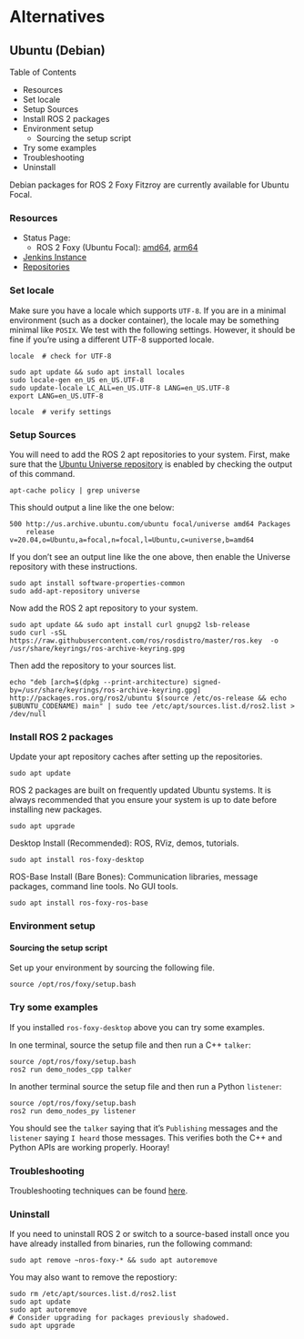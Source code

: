 # Alternatives

## Ubuntu (Debian)

Table of Contents

* Resources
* Set locale
* Setup Sources
* Install ROS 2 packages
* Environment setup
  * Sourcing the setup script
* Try some examples
* Troubleshooting
* Uninstall

Debian packages for ROS 2 Foxy Fitzroy are currently available for Ubuntu Focal.

### Resources

* Status Page:
  * ROS 2 Foxy (Ubuntu Focal): [amd64](http://repo.ros2.org/status\_page/ros\_foxy\_default.html), [arm64](http://repo.ros2.org/status\_page/ros\_foxy\_ufv8.html)
* [Jenkins Instance](http://build.ros2.org/)
* [Repositories](http://repo.ros2.org/)

### Set locale

Make sure you have a locale which supports `UTF-8`. If you are in a minimal environment (such as a docker container), the locale may be something minimal like `POSIX`. We test with the following settings. However, it should be fine if you’re using a different UTF-8 supported locale.

```
locale  # check for UTF-8

sudo apt update && sudo apt install locales
sudo locale-gen en_US en_US.UTF-8
sudo update-locale LC_ALL=en_US.UTF-8 LANG=en_US.UTF-8
export LANG=en_US.UTF-8

locale  # verify settings
```

### Setup Sources

You will need to add the ROS 2 apt repositories to your system. First, make sure that the [Ubuntu Universe repository](https://help.ubuntu.com/community/Repositories/Ubuntu) is enabled by checking the output of this command.

```
apt-cache policy | grep universe
```

This should output a line like the one below:

```
500 http://us.archive.ubuntu.com/ubuntu focal/universe amd64 Packages
    release v=20.04,o=Ubuntu,a=focal,n=focal,l=Ubuntu,c=universe,b=amd64
```

If you don’t see an output line like the one above, then enable the Universe repository with these instructions.

```
sudo apt install software-properties-common
sudo add-apt-repository universe
```

Now add the ROS 2 apt repository to your system.

```
sudo apt update && sudo apt install curl gnupg2 lsb-release
sudo curl -sSL https://raw.githubusercontent.com/ros/rosdistro/master/ros.key  -o /usr/share/keyrings/ros-archive-keyring.gpg
```

Then add the repository to your sources list.

```
echo "deb [arch=$(dpkg --print-architecture) signed-by=/usr/share/keyrings/ros-archive-keyring.gpg] http://packages.ros.org/ros2/ubuntu $(source /etc/os-release && echo $UBUNTU_CODENAME) main" | sudo tee /etc/apt/sources.list.d/ros2.list > /dev/null
```

### Install ROS 2 packages

Update your apt repository caches after setting up the repositories.

```
sudo apt update
```

ROS 2 packages are built on frequently updated Ubuntu systems. It is always recommended that you ensure your system is up to date before installing new packages.

```
sudo apt upgrade
```

Desktop Install (Recommended): ROS, RViz, demos, tutorials.

```
sudo apt install ros-foxy-desktop
```

ROS-Base Install (Bare Bones): Communication libraries, message packages, command line tools. No GUI tools.

```
sudo apt install ros-foxy-ros-base
```

### Environment setup

#### Sourcing the setup script

Set up your environment by sourcing the following file.

```
source /opt/ros/foxy/setup.bash
```

### Try some examples

If you installed `ros-foxy-desktop` above you can try some examples.

In one terminal, source the setup file and then run a C++ `talker`:

```
source /opt/ros/foxy/setup.bash
ros2 run demo_nodes_cpp talker
```

In another terminal source the setup file and then run a Python `listener`:

```
source /opt/ros/foxy/setup.bash
ros2 run demo_nodes_py listener
```

You should see the `talker` saying that it’s `Publishing` messages and the `listener` saying `I heard` those messages. This verifies both the C++ and Python APIs are working properly. Hooray!

### Troubleshooting

Troubleshooting techniques can be found [here](https://docs.ros.org/en/foxy/How-To-Guides/Installation-Troubleshooting.html).

### Uninstall

If you need to uninstall ROS 2 or switch to a source-based install once you have already installed from binaries, run the following command:

```
sudo apt remove ~nros-foxy-* && sudo apt autoremove
```

You may also want to remove the repostiory:

```
sudo rm /etc/apt/sources.list.d/ros2.list
sudo apt update
sudo apt autoremove
# Consider upgrading for packages previously shadowed.
sudo apt upgrade
```

